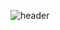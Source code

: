 ![header](https://capsule-render.vercel.app/api?type=waving&reversal=true&color=10:1d6fec,90:06bff0&text=Welcome~!&fontColor=c8c8c8&fontSize=40)

